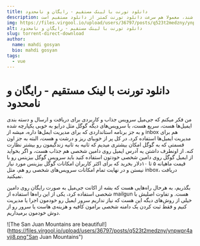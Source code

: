 ```yaml
---
title: دانلود تورنت با لینک مستقیم - رایگان و نامحدود
description: یلی وقت ها پیش اومده که فایل تورنتی که میخوایم دانلود کنیم ناقص باشه و یا نگران این باشیم که فایل ها ویروسی باشند، معمولا هم سرعت دانلود تورنت کمتر از دانلود مستقیم است.
img: https://files.virgool.io/upload/users/36797/posts/q523t2medzny/ynpwpr4avji8.png
alt: دانلود تورنت با لینک مستقیم - رایگان و نامحدود
slug: torrent-direct-download
author:
  name: mahdi gosyan
  bio: mahdi gosyan
tags:
  - vue  
---
```

<h1 class="has-text-centered title is-1">دانلود تورنت با لینک مستقیم - رایگان و نامحدود</h1>

من فکر میکنم که جی‌میل سرویس جذاب و کاربردی برای دریافت و ارسال و دسته بندی ایمیل‌ها هست، سریع هست، با سرویس‌های دیگه گوگل مثل درایو به خوبی یکپارچه شده و به جز برنامه استانداردی که برای مدیریت ایمل‌ها داره، میشه از inbox هم برای مدیریت ایمیل‌ها استفاده کرد. در کل پر از خوبیای ریز و درشت و هست، البته به جز اون قسمتی که به گوگل امکان بیشتری میدیم که ثانیه به ثانیه زندگیمون رو بیشتر نظارت کنه.
از اونطرف داشتن یه آدرس ایمیل روی دامین شخصی هم جذاب هست، و اگر بخواید از ایمیل گوگل روی دامین شخصی خودتون استفاده کنید باید سرویس گوگل بیزینس رو با قیمت ماهیانه ۵ تا ۱۰دلار بخرید که برای اکثر کاربران امکانات گوگل بیزینس مورد نیاز نیستن و در نهایت تمام امکانات سرویس‌های شخصی رو هم، مثل inbox، دریافت نمیکنید.

بگذریم، به هرحال راه‌هایی هست که بشه از اکانت جی‌میل به صورت رایگان روی دامین شخصی استفاده کرد، یکی از این راه‌ها استفاده از mailgun هست. و تفاوت اصلیش با خیلی از روش‌های دیگه این هست که نیاز نداریم سرور ایمیل رو خودمون اجرا یا مدیریت کنیم و فقط ثبت کردن یک دامنه شخصی برامون کافیه و هزینه‌ی هاست یا سرور رو از دوش خودمون برمیداریم.

![The San Juan Mountains are beautiful!](https://files.virgool.io/upload/users/36797/posts/q523t2medzny/ynpwpr4avji8.png"San Juan Mountains")